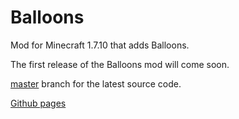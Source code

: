 # Balloons
Mod for Minecraft 1.7.10 that adds Balloons.

The first release of the Balloons mod will come soon.

<a href="http://github.com/ZanyLeonic/Balloons/tree/master">master</a> branch for the latest source code.

<a href="http://ZanyLeonic.github.io/Balloons/">Github pages</a> 